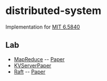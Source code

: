 # distributed-system
Implementation for [MIT 6.5840](https://pdos.csail.mit.edu/6.824/schedule.html)

## Lab
- [MapReduce](https://pdos.csail.mit.edu/6.824/labs/lab-mr.html) -- [Paper](https://pdos.csail.mit.edu/6.824/papers/mapreduce.pdf)
- [KVServer](https://pdos.csail.mit.edu/6.824/labs/lab-kvsrv1.html)[Paper](https://pdos.csail.mit.edu/6.824/papers/vm-ft.pdf)
- [Raft](https://pdos.csail.mit.edu/6.824/labs/lab-raft1.html) -- [Paper](https://pdos.csail.mit.edu/6.824/papers/raft-extended.pdf)
